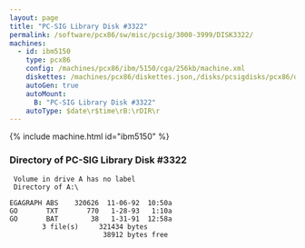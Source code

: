 ```yaml
---
layout: page
title: "PC-SIG Library Disk #3322"
permalink: /software/pcx86/sw/misc/pcsig/3000-3999/DISK3322/
machines:
  - id: ibm5150
    type: pcx86
    config: /machines/pcx86/ibm/5150/cga/256kb/machine.xml
    diskettes: /machines/pcx86/diskettes.json,/disks/pcsigdisks/pcx86/diskettes.json
    autoGen: true
    autoMount:
      B: "PC-SIG Library Disk #3322"
    autoType: $date\r$time\rB:\rDIR\r
---
```


{% include machine.html id="ibm5150" %}

### Directory of PC-SIG Library Disk #3322

     Volume in drive A has no label
     Directory of A:\

    EGAGRAPH ABS    320626  11-06-92  10:50a
    GO       TXT       770   1-28-93   1:10a
    GO       BAT        38   1-31-91  12:58a
            3 file(s)     321434 bytes
                           38912 bytes free
